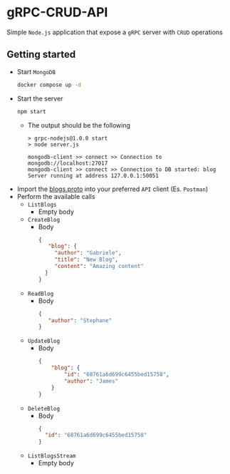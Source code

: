 # gRPC-CRUD-API

Simple `Node.js` application that expose a `gRPC` server with `CRUD` operations

## Getting started

- Start `MongoDB`
  ```bash
  docker compose up -d
  ```
- Start the server
  ```bash
  npm start 
  ```
  - The output should be the following
    ```
    > grpc-nodejs@1.0.0 start
    > node server.js
    
    mongodb-client >> connect >> Connection to mongodb://localhost:27017
    mongodb-client >> connect >> Connection to DB started: blog
    Server running at address 127.0.0.1:50051
    ```
- Import the [blogs.proto](protos/blogs.proto) into your preferred `API` client (Es. `Postman`)
- Perform the available calls
  - `ListBlogs`
    - Empty body
  - `CreateBlog`
    - Body
      ```json
      {
         "blog": {
           "author": "Gabriele",
           "title": "New Blog",
           "content": "Amazing content"
        }
      }
      ```
  - `ReadBlog`
    - Body
      ```json
      {
         "author": "Stephane"
      }
      ``` 
  - `UpdateBlog`
    - Body
      ```json
      {
          "blog": {
              "id": "68761a6d699c6455bed15758",
              "author": "James"
          }
      }
      ``` 
  - `DeleteBlog`
    - Body
      ```json
      {
        "id": "68761a6d699c6455bed15758"
      }
      ```
  - `ListBlogsStream`
    - Empty body
